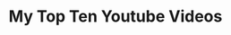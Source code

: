 ---
ee_id_thing: '46'
site: '1'
type: '2'
inv_num: 2008-078
add_credit:
url: 2008-078-my-top-ten-youtube-videos
title: My Top Ten Youtube Videos
year: '2008'
display_year: '2008'
medium: Webpage
dims:
pitch: Youtube videos to be permanently embedded in a non maintained web-page.
ps:
live_url: https://webrecorder.io/cory_arcangel/my-top-ten-youtube-videos
youtube:
https://github.com/coryarcangel/alu:
imgs: 2008_078_My_Top_Ten_Youtube_Videos_Screenshot_Database_IH.jpg
subheading:
download:
commission:
related:
layout: things-i-made
---